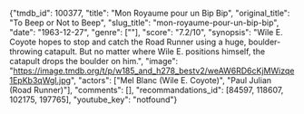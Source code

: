 {"tmdb_id": 100377, "title": "Mon Royaume pour un Bip Bip", "original_title": "To Beep or Not to Beep", "slug_title": "mon-royaume-pour-un-bip-bip", "date": "1963-12-27", "genre": [""], "score": "7.2/10", "synopsis": "Wile E. Coyote hopes to stop and catch the Road Runner using a huge, boulder-throwing catapult. But no matter where Wile E. positions himself, the catapult drops the boulder on him.", "image": "https://image.tmdb.org/t/p/w185_and_h278_bestv2/weAW6RD6cKjMWizqe1EpKb3qWgI.jpg", "actors": ["Mel Blanc (Wile E. Coyote)", "Paul Julian (Road Runner)"], "comments": [], "recommandations_id": [84597, 118607, 102175, 197765], "youtube_key": "notfound"}